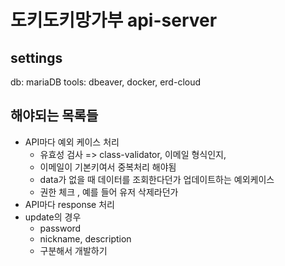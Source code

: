 # 도키도키망가부 api-server

## settings

db: mariaDB
tools: dbeaver, docker, erd-cloud

## 해야되는 목록들

- API마다 예외 케이스 처리
    - 유효성 검사 => class-validator, 이메일 형식인지, 
    - 이메일이 기본키여서 중복처리 해야됨
    - data가 없을 때 데이터를 조회한다던가 업데이트하는 예외케이스
    - 권한 체크 , 예를 들어 유저 삭제라던가
- API마다 response 처리
- update의 경우
    - password
    - nickname, description
    - 구분해서 개발하기




